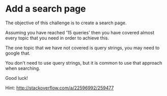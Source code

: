 # Add a search page


The objective of this challenge is to create a search page. 

Assuming you have reached '15 queries' then you have covered almost every topic that you need in order to achieve this.

The one topic that we have not covered is query strings, you may need to google that.

You don't need to use query strings, but it is common to use that approach when searching. 


Good luck!



Hint: http://stackoverflow.com/a/22596992/259477
